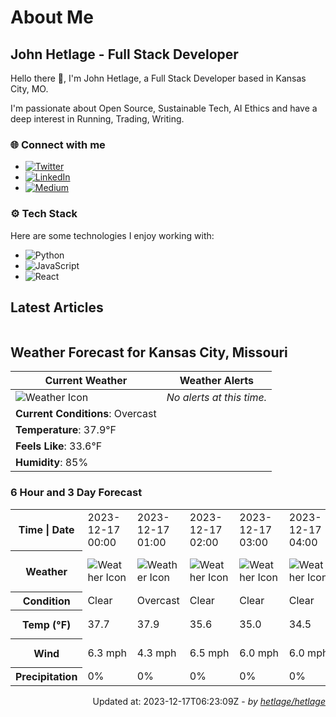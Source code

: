 # About Me

## John Hetlage - Full Stack Developer

Hello there 👋, I'm John Hetlage, a Full Stack Developer based in Kansas City, MO. 

I'm passionate about Open Source, Sustainable Tech, AI Ethics and have a deep interest in Running, Trading, Writing.

### 🌐 Connect with me
- [![Twitter](https://img.shields.io/badge/Twitter-1DA1F2?style=for-the-badge&logo=twitter&logoColor=white)](https://twitter.com/j_hetlage)
- [![LinkedIn](https://img.shields.io/badge/LinkedIn-0077B5?style=for-the-badge&logo=linkedin&logoColor=white)](https://linkedin.com/in/john-hetlage)
- [![Medium](https://img.shields.io/badge/Medium-12100E?style=for-the-badge&logo=medium&logoColor=white)](https://medium.com/@jhetlage)

### ⚙️ Tech Stack
Here are some technologies I enjoy working with:
- ![Python](https://img.shields.io/badge/-Python-05122A?style=flat&logo=Python)
- ![JavaScript](https://img.shields.io/badge/-JavaScript-05122A?style=flat&logo=JavaScript)
- ![React](https://img.shields.io/badge/-React-05122A?style=flat&logo=React)


## Latest Articles

<table>
  <tbody></tbody>
</table>


## Weather Forecast for Kansas City, Missouri

| **Current Weather** | **Weather Alerts** |
|---------------------|--------------------|
| ![Weather Icon](https://cdn.weatherapi.com/weather/64x64/night/122.png) |  _No alerts at this time._  |
| **Current Conditions**: Overcast |  | 
| **Temperature**: 37.9°F |  |
| **Feels Like**: 33.6°F |  |
| **Humidity**: 85% | |

### 6 Hour and 3 Day Forecast

<table>
  <tbody>  
    <tr><th>Time | Date</th><td>2023-12-17 00:00</td><td>2023-12-17 01:00</td><td>2023-12-17 02:00</td><td>2023-12-17 03:00</td><td>2023-12-17 04:00</td><td>2023-12-17 05:00</td><td>2023-12-17</td><td>2023-12-18</td><td>2023-12-19</td></tr>
    <tr><th>Weather</th><td><img src="https://cdn.weatherapi.com/weather/64x64/night/113.png" alt="Weather Icon"></td><td><img src="https://cdn.weatherapi.com/weather/64x64/night/122.png" alt="Weather Icon"></td><td><img src="https://cdn.weatherapi.com/weather/64x64/night/113.png" alt="Weather Icon"></td><td><img src="https://cdn.weatherapi.com/weather/64x64/night/113.png" alt="Weather Icon"></td><td><img src="https://cdn.weatherapi.com/weather/64x64/night/113.png" alt="Weather Icon"></td><td><img src="https://cdn.weatherapi.com/weather/64x64/night/113.png" alt="Weather Icon"></td>
    <td><img src="https://cdn.weatherapi.com/weather/64x64/day/113.png" alt="Weather Icons"</td><td><img src="https://cdn.weatherapi.com/weather/64x64/day/113.png" alt="Weather Icons"</td><td><img src="https://cdn.weatherapi.com/weather/64x64/day/122.png" alt="Weather Icons"</td></tr>
    <tr><th>Condition</th><td>Clear</td><td>Overcast</td><td>Clear</td><td>Clear</td><td>Clear</td><td>Clear</td>
    <td>Sunny</td><td>Sunny</td><td>Overcast</td></tr>
    <tr><th>Temp (°F)</th><td>37.7</td><td>37.9</td><td>35.6</td><td>35.0</td><td>34.5</td><td>34.1</td>
    <td>51.3° / 33.4°F</td><td>39.2° / 30.8°F</td><td>44.4° / 29.3°F</td></tr>
    <tr><th>Wind</th><td>6.3 mph</td><td>4.3 mph</td><td>6.5 mph</td><td>6.0 mph</td><td>6.0 mph</td><td>5.8 mph</td>
    <td>11.4 mph</td><td>14.1 mph</td><td>14.3 mph</td></tr>
    <tr><th>Precipitation</th><td>0%</td><td>0%</td><td>0%</td><td>0%</td><td>0%</td><td>0%</td>
    <td>0%</td><td>0%</td><td>0%</td></tr>
  </tbody>
</table>

<div align="right">

Updated at: 2023-12-17T06:23:09Z - *by [hetlage/hetlage](https://github.com/hetlage/hetlage)*

</div>

